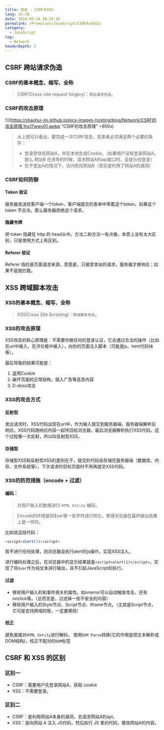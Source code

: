 ```yaml
---
title: 攻击 - CSRF与XSS
lang: zh-CN
date: 2024-05-14 16:24:16
permalink: /Promotion/JavaScript/CSRFAndXSS/
category: 
  - JavaScript
tag: 
  - Network
headerDepth: 3
---
```



## CSRF 跨站请求伪造

###  CSRF的基本概念、缩写、全称

> CSRF(Cross-site request forgery)：`跨站请求伪造`。

### CSRF的攻击原理

![](https://shaohui-jin.github.io/picx-images-hosting/blog/Network/CSRF的攻击原理.1hs17wwv01.webp "CSRF的攻击原理" =800x)


> 从上图可以看出，要完成一次CSRF攻击，受害者必须满足两个必要的条件：
> - 登录受信任网站A，并在本地生成Cookie。（如果用户没有登录网站A，那么 网站B 在诱导的时候，请求网站A的api接口时，会提示你登录）
> - 在不登出A的情况下，访问危险网站B（其实是利用了网站A的漏洞）


###  CSRF如何防御

#### Token 验证

服务器发送给客户端一个token，客户端提交的表单中带着这个token，如果这个 token 不合法，那么服务器拒绝这个请求。

#### 隐藏令牌

把 token 隐藏在 http 的 head头中。方法二和方法一有点像，本质上没有太大区别，只是使用方式上有区别。

#### Referer 验证

Referer 指的是页面请求来源。意思是，只接受本站的请求，服务器才做响应；如果不是就拦截。

## XSS 跨域脚本攻击

###  XSS的基本概念、缩写、全称

> XSS(Cross Site Scripting)：`跨域脚本攻击`。

### XSS的攻击原理

XSS攻击的核心原理是：不需要你做任何的登录认证，它会通过合法的操作（比如在url中输入、在评论框中输入），向你的页面注入脚本（可能是js、html代码块等）。

最后导致的结果可能是：

1. 盗用Cookie
2. 破坏页面的正常结构，插入广告等恶意内容
3. D-doss攻击

### XSS的攻击方式

#### 反射型

发出请求时，XSS代码出现在url中，作为输入提交到服务器端，服务器端解析后响应，XSS代码随响应内容一起传回给浏览器，最后浏览器解析执行XSS代码。这个过程像一次反射，所以叫反射型XSS。

#### 存储型

存储型XSS和反射型XSS的差别在于，提交的代码会存储在服务器端（数据库、内存、文件系统等），下次请求时目标页面时不用再提交XSS代码。

### XSS的防范措施（encode + 过滤）

#### 编码：

> 对用户输入的数据进行 `HTML Entity` 编码。

> Encode的作用是将$var等一些字符进行转化，使得浏览器在最终输出结果上是一样的。

比如说这段代码：

```js
<script>alert(1)</script>
```

若不进行任何处理，则浏览器会执行alert的js操作，实现XSS注入。

进行编码处理之后，在浏览器中的显示结果就是`<script>alert(1)</script>`，实现了将`$var`作为纯文本进行输出，且不引起JavaScript的执行。

#### 过滤

- 移除用户输入的和事件相关的属性。如onerror可以自动触发攻击，还有onclick等。（总而言是，过滤掉一些不安全的内容）
- 移除用户输入的Style节点、Script节点、Iframe节点。（尤其是Script节点，它可是支持跨域的呀，一定要移除）

#### 校正

避免直接对`HTML Entity`进行解码。
使用`DOM Parse`转换(它的作用是把文本解析成DOM结构)，校正不配对的`DOM`标签

## CSRF 和 XSS 的区别

### 区别一

- CSRF：需要用户先登录网站A，获取 cookie
- XSS：不需要登录。

### 区别二

- CSRF：是利用网站A本身的漏洞，去请求网站A的api。
- XSS：是向网站 A 注入 JS代码，然后执行 JS 里的代码，篡改网站A的内容。
